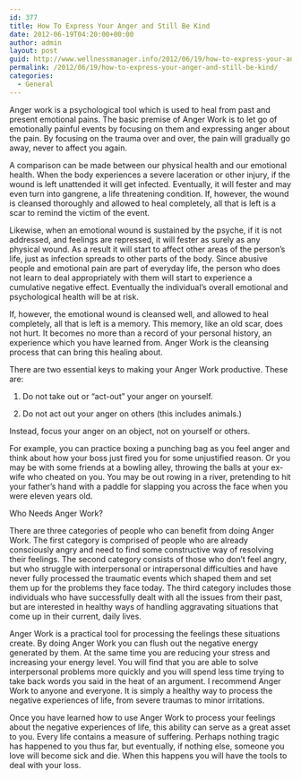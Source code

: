 ```yaml
---
id: 377
title: How To Express Your Anger and Still Be Kind
date: 2012-06-19T04:20:00+00:00
author: admin
layout: post
guid: http://www.wellnessmanager.info/2012/06/19/how-to-express-your-anger-and-still-be-kind/
permalink: /2012/06/19/how-to-express-your-anger-and-still-be-kind/
categories:
  - General
---
```

Anger work is a psychological tool which is used to heal from past and present emotional pains. The basic premise of Anger Work is to let go of emotionally painful events by focusing on them and expressing anger about the pain. By focusing on the trauma over and over, the pain will gradually go away, never to affect you again.

A comparison can be made between our physical health and our emotional health. When the body experiences a severe laceration or other injury, if the wound is left unattended it will get infected. Eventually, it will fester and may even turn into gangrene, a life threatening condition. If, however, the wound is cleansed thoroughly and allowed to heal completely, all that is left is a scar to remind the victim of the event.

Likewise, when an emotional wound is sustained by the psyche, if it is not addressed, and feelings are repressed, it will fester as surely as any physical wound. As a result it will start to affect other areas of the person&#8217;s life, just as infection spreads to other parts of the body. Since abusive people and emotional pain are part of everyday life, the person who does not learn to deal appropriately with them will start to experience a cumulative negative effect. Eventually the individual&#8217;s overall emotional and psychological health will be at risk.

If, however, the emotional wound is cleansed well, and allowed to heal completely, all that is left is a memory. This memory, like an old scar, does not hurt. It becomes no more than a record of your personal history, an experience which you have learned from. Anger Work is the cleansing process that can bring this healing about.

There are two essential keys to making your Anger Work productive. These are:
  
1) Do not take out or &#8220;act-out&#8221; your anger on yourself.
  
2) Do not act out your anger on others (this includes animals.)
  
Instead, focus your anger on an object, not on yourself or others.
  
For example, you can practice boxing a punching bag as you feel anger and think about how your boss just fired you for some unjustified reason. Or you may be with some friends at a bowling alley, throwing the balls at your ex-wife who cheated on you. You may be out rowing in a river, pretending to hit your father&#8217;s hand with a paddle for slapping you across the face when you were eleven years old.
  
Who Needs Anger Work?

There are three categories of people who can benefit from doing Anger Work. The first category is comprised of people who are already consciously angry and need to find some constructive way of resolving their feelings. The second category consists of those who don&#8217;t feel angry, but who struggle with interpersonal or intrapersonal difficulties and have never fully processed the traumatic events which shaped them and set them up for the problems they face today. The third category includes those individuals who have successfully dealt with all the issues from their past, but are interested in healthy ways of handling aggravating situations that come up in their current, daily lives.

Anger Work is a practical tool for processing the feelings these situations create. By doing Anger Work you can flush out the negative energy generated by them. At the same time you are reducing your stress and increasing your energy level. You will find that you are able to solve interpersonal problems more quickly and you will spend less time trying to take back words you said in the heat of an argument. I recommend Anger Work to anyone and everyone. It is simply a healthy way to process the negative experiences of life, from severe traumas to minor irritations.

Once you have learned how to use Anger Work to process your feelings about the negative experiences of life, this ability can serve as a great asset to you. Every life contains a measure of suffering. Perhaps nothing tragic has happened to you thus far, but eventually, if nothing else, someone you love will become sick and die. When this happens you will have the tools to deal with your loss.